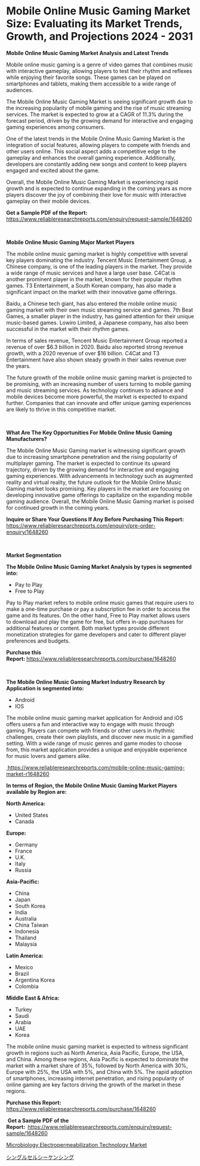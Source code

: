 <p><h1>Mobile Online Music Gaming Market Size: Evaluating its Market Trends, Growth, and Projections 2024 - 2031</h1></p><p><strong>Mobile Online Music Gaming Market Analysis and Latest Trends</strong></p>
<p><p>Mobile online music gaming is a genre of video games that combines music with interactive gameplay, allowing players to test their rhythm and reflexes while enjoying their favorite songs. These games can be played on smartphones and tablets, making them accessible to a wide range of audiences.</p><p>The Mobile Online Music Gaming Market is seeing significant growth due to the increasing popularity of mobile gaming and the rise of music streaming services. The market is expected to grow at a CAGR of 11.3% during the forecast period, driven by the growing demand for interactive and engaging gaming experiences among consumers.</p><p>One of the latest trends in the Mobile Online Music Gaming Market is the integration of social features, allowing players to compete with friends and other users online. This social aspect adds a competitive edge to the gameplay and enhances the overall gaming experience. Additionally, developers are constantly adding new songs and content to keep players engaged and excited about the game.</p><p>Overall, the Mobile Online Music Gaming Market is experiencing rapid growth and is expected to continue expanding in the coming years as more players discover the joy of combining their love for music with interactive gameplay on their mobile devices.</p></p>
<p><strong>Get a Sample PDF of the Report:&nbsp;</strong> <a href="https://www.reliableresearchreports.com/enquiry/request-sample/1648260">https://www.reliableresearchreports.com/enquiry/request-sample/1648260</a></p>
<p>&nbsp;</p>
<p><strong>Mobile Online Music Gaming Major Market Players</strong></p>
<p><p>The mobile online music gaming market is highly competitive with several key players dominating the industry. Tencent Music Entertainment Group, a Chinese company, is one of the leading players in the market. They provide a wide range of music services and have a large user base. C4Cat is another prominent player in the market, known for their popular rhythm games. T3 Entertainment, a South Korean company, has also made a significant impact on the market with their innovative game offerings.</p><p>Baidu, a Chinese tech giant, has also entered the mobile online music gaming market with their own music streaming service and games. 7th Beat Games, a smaller player in the industry, has gained attention for their unique music-based games. Lowiro Limited, a Japanese company, has also been successful in the market with their rhythm games.</p><p>In terms of sales revenue, Tencent Music Entertainment Group reported a revenue of over $6.3 billion in 2020. Baidu also reported strong revenue growth, with a 2020 revenue of over $16 billion. C4Cat and T3 Entertainment have also shown steady growth in their sales revenue over the years.</p><p>The future growth of the mobile online music gaming market is projected to be promising, with an increasing number of users turning to mobile gaming and music streaming services. As technology continues to advance and mobile devices become more powerful, the market is expected to expand further. Companies that can innovate and offer unique gaming experiences are likely to thrive in this competitive market.</p></p>
<p>&nbsp;</p>
<p><strong>What Are The Key Opportunities For Mobile Online Music Gaming Manufacturers?</strong></p>
<p><p>The Mobile Online Music Gaming market is witnessing significant growth due to increasing smartphone penetration and the rising popularity of multiplayer gaming. The market is expected to continue its upward trajectory, driven by the growing demand for interactive and engaging gaming experiences. With advancements in technology such as augmented reality and virtual reality, the future outlook for the Mobile Online Music Gaming market looks promising. Key players in the market are focusing on developing innovative game offerings to capitalize on the expanding mobile gaming audience. Overall, the Mobile Online Music Gaming market is poised for continued growth in the coming years.</p></p>
<p><strong>Inquire or Share Your Questions If Any Before Purchasing This Report:</strong> <a href="https://www.reliableresearchreports.com/enquiry/pre-order-enquiry/1648260">https://www.reliableresearchreports.com/enquiry/pre-order-enquiry/1648260</a></p>
<p>&nbsp;</p>
<p><strong>Market Segmentation</strong></p>
<p><strong>The Mobile Online Music Gaming Market Analysis by types is segmented into:</strong></p>
<p><ul><li>Pay to Play</li><li>Free to Play</li></ul></p>
<p><p>Pay to Play market refers to mobile online music games that require users to make a one-time purchase or pay a subscription fee in order to access the game and its features. On the other hand, Free to Play market allows users to download and play the game for free, but offers in-app purchases for additional features or content. Both market types provide different monetization strategies for game developers and cater to different player preferences and budgets.</p></p>
<p><strong>Purchase this Report:&nbsp;</strong><a href="https://www.reliableresearchreports.com/purchase/1648260">https://www.reliableresearchreports.com/purchase/1648260</a></p>
<p>&nbsp;</p>
<p><strong>The Mobile Online Music Gaming Market Industry Research by Application is segmented into:</strong></p>
<p><ul><li>Android</li><li>IOS</li></ul></p>
<p><p>The mobile online music gaming market application for Android and iOS offers users a fun and interactive way to engage with music through gaming. Players can compete with friends or other users in rhythmic challenges, create their own playlists, and discover new music in a gamified setting. With a wide range of music genres and game modes to choose from, this market application provides a unique and enjoyable experience for music lovers and gamers alike.</p></p>
<p><a href="https://www.reliableresearchreports.com/mobile-online-music-gaming-market-r1648260">&nbsp;https://www.reliableresearchreports.com/mobile-online-music-gaming-market-r1648260</a></p>
<p><strong>In terms of Region, the Mobile Online Music Gaming Market Players available by Region are:</strong></p>
<p>
    <p> <strong> North America: </strong>
        <ul>
            <li>United States</li>
            <li>Canada</li>
        </ul>
        </p> 
    <p> <strong> Europe: </strong>
        <ul>
            <li>Germany</li>
            <li>France</li>
            <li>U.K.</li>
            <li>Italy</li>
            <li>Russia</li>
        </ul>
        </p> 
    <p> <strong> Asia-Pacific: </strong>
        <ul>
            <li>China</li>
            <li>Japan</li>
            <li>South Korea</li>
            <li>India</li>
            <li>Australia</li>
            <li>China Taiwan</li>
            <li>Indonesia</li>
            <li>Thailand</li>
            <li>Malaysia</li>
        </ul>
        </p> 
    <p> <strong> Latin America: </strong>
        <ul>
            <li>Mexico</li>
            <li>Brazil</li>
            <li>Argentina Korea</li>
            <li>Colombia</li>
        </ul>
        </p> 
    <p> <strong> Middle East & Africa: </strong>
        <ul>
            <li>Turkey</li>
            <li>Saudi</li>
            <li>Arabia</li>
            <li>UAE</li>
            <li>Korea</li>
        </ul>
    </p>
    </p>
<p><p>The mobile online music gaming market is expected to witness significant growth in regions such as North America, Asia Pacific, Europe, the USA, and China. Among these regions, Asia Pacific is expected to dominate the market with a market share of 35%, followed by North America with 30%, Europe with 25%, the USA with 5%, and China with 5%. The rapid adoption of smartphones, increasing internet penetration, and rising popularity of online gaming are key factors driving the growth of the market in these regions.</p></p>
<p><strong>Purchase this Report: </strong><a href="https://www.reliableresearchreports.com/purchase/1648260">https://www.reliableresearchreports.com/purchase/1648260</a></p>
<p>&nbsp;<strong>Get a Sample PDF of the Report:&nbsp;&nbsp;</strong><a href="https://www.reliableresearchreports.com/enquiry/request-sample/1648260">https://www.reliableresearchreports.com/enquiry/request-sample/1648260</a></p>
<p><strong></strong></p>
<p><p><a href="https://issuu.com/reportprime-2/docs/microbiology-electropermeabilization-technology-ma">Microbiology Electropermeabilization Technology Market</a></p><p><a href="https://github.com/zjkmgcs938405/Market-Research-Report-List-3/blob/main/4927264183065.md">シングルセルシーケンシング</a></p></p>
